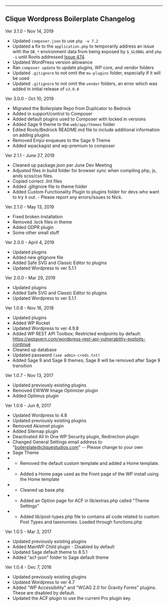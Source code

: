 --------------------------------------------------------------
Clique Wordpress Boilerplate Changelog
--------------------------------------------------------------

Ver 3.1.0 - Nov 14, 2019

* Updated `composer.json` to use `php -v 7.2`
* Updated a fix to the `application.php` to temporarily address an issue with the `DB_*` environment data from being exposed by `$_GLOBAL` and `php -i` until Roots addressed [Issue 474](https://github.com/roots/bedrock/issues/474).
* Updated WordPress version allowance 
* Ran `composer update` to update plugins, WP core, and vendor folders
* Updated `.gitignore` to not omit the `mu-plugins` folder, especially if it will be used
* Updated `.gitignore` to not omit the `vendor` folders, an error which was added in initial release of `v3.0.0`

Ver 3.0.0 - Oct 10, 2019

* Migrated the Boilerplate Repo from Duplicator to Bedrock
* Added in support/control to Composer
* Added default plugins used to Composer with locked in versions
* Added Sage 9 theme to the `web/app/themes` folder
* Edited Roots/Bedrock README.md file to include additional information on adding plugins 
* Removed Emjoi enqueues to the Sage 9 Theme
* Added wpackagist and wp-premium to composer

Ver 2.1.1 - June 27, 2019

* Cleaned up package.json per June Dev Meeting
* Adjusted files in build folder for browser sync when compiling php, js, ands scss/css files.
* Copied correct .lint files
* Added .gitignore file to theme folder
* Added Custom Functionality Plugin to plugins folder for devs who want to try it out. - Please report any errors/issues to Nick.

Ver 2.1.0 - May 13, 2019

* Fixed broken installation
* Removed .lock files in theme
* Added GDPR plugin
* Some other small stuff


Ver 2.0.0 - April 4, 2019

* Updated plugins
* Added new gitignore file
* Added Safe SVG and Classic Editor to plugins
* Updated Wordpress to ver 5.1.1
 

Ver 2.0.0 - Mar 29, 2019

* Updated plugins
* Added Safe SVG and Classic Editor to plugins
* Updated Wordpress to ver 5.1.1

Ver 1.0.8 - Nov 16, 2018

* Updated plugins
* Added WP Rocket
* Updated Wordpress to ver 4.9.8
* Added WP REST API Toolbox; Restricted endpoints by default: https://wptavern.com/wordpress-rest-api-vulnerability-exploits-continue
* Cleaned up database
* Updated password `(see admin-creds.txt)`
* Added Sage 9 and Sage 8 themes; Sage 8 will be removed after Sage 9 transition


Ver 1.0.7 - Nov 13, 2017

* Updated previously existing plugins
* Removed EWWW Image Optimizer plugin
* Added Optimus plugin

Ver 1.0.6 - Jun 8, 2017

* Updated Wordpress to 4.8
* Updated previously existing plugins
* Removed Akismet plugin
* Added Sitemap plugin
* Deactivated All In One WP Security plugin, Redirection plugin
* Changed General Settings email address to "boilerplate@cliquestudios.com" -- Please change to your own
* Sage Theme
* * Removed the default custom template and added a Home template.
* * Added a Home page used as the Front page of the WP install using the Home template
* * Cleaned up base.php
* * Added an Option page for ACF in lib/extras.php called "Theme Settings"
* * Added lib/post-types.php file to contains all code related to custom Post Types and taxonomies. Loaded through functions.php

Ver 1.0.5 - Mar 3, 2017

* Updated previously existing plugins
* Added MainWP Child plugin - Disabled by default
* Updated Sage default theme to 8.5.1
* Added "acf-json" folder to Sage default theme

Ver 1.0.4 - Dec 7, 2016

* Updated previously existing plugins
* Updated Wordpress to ver 4.7
* Added "WP Accessibility" and "WCAG 2.0 for Gravity Forms" plugins. These are disabled by default.
* Updated the ACF plugin to use the current Pro plugin key.
